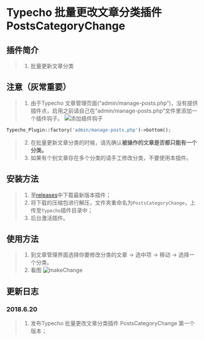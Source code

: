 # Typecho 批量更改文章分类插件 PostsCategoryChange

## 插件简介

> 1. 批量更新文章分类

## 注意（灰常重要）

> 1.  由于Typecho 文章管理页面(“admin/manage-posts.php”)，没有提供插件点，启用之前请自己在“admin/manage-posts.php”文件里添加一个插件钩子。
![添加插件钩子](https://huangweitong.com/usr/uploads/2018/06/1366006123.png)
```php
Typecho_Plugin::factory('admin/manage-posts.php')->bottom();
```
> 2. 在批量更新文章分类的时候，请先确认**被操作的文章是否都只能有一个分类。**
> 3. 如果有个别文章存在多个分类的请手工修改分类，不要使用本插件。

## 安装方法

> 1. 至[releases](https://github.com/fuzqing/PostsCategoryChange/releases)中下载最新版本插件；
> 2. 将下载的压缩包进行解压，文件夹重命名为`PostsCategoryChange`，上传至`Typecho`插件目录中；
> 3. 后台激活插件。

## 使用方法

> 1. 到文章管理界面选择你要修改分类的文章 -> 选中项 -> 移动 -> 选择一个分类。
> 2. 看图 ![makeChange](http://p7dh1laws.bkt.clouddn.com/makeChange.gif)

## 更新日志

### 2018.6.20

> 1. 发布Typecho 批量更改文章分类插件 PostsCategoryChange 第一个版本；
